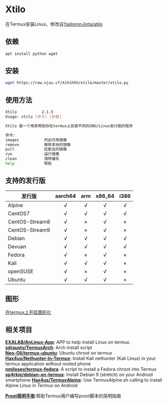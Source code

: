 # Xtilo

在Termux安装Linux。修改自[YadominJinta/atilo](https://github.com/YadominJinta/atilo)

## 依赖

``` bash
apt install python wget
```

## 安装

``` bash
wget https://raw.njuu.cf/Xihihhh/xtilo/master/xtilo.py
```

## 使用方法

``` bash
Xtilo           2.1.5
Usage: xtilo [命令] [参数]

Xtilo 是一个用来帮助你在termux上安装不同的GNU/Linux发行版的程序

命令:
images           列出可用镜像
remove           移除本地的镜像
pull             拉取远的镜像
run              运行镜像
clean            清除缓存
help             帮助
```

## 支持的发行版

| 发行版        | aarch64 |  arm  | x86_64 | i386  |
| ------------- | :-----: | :---: | :----: | :---: |
| Alpine        |    √    |   √   |   √    |   √   |
| CentOS7       |    √    |   √   |   √    |   √   |
| CentOS-Stream8|    √    |   ×   |   √    |   ×   |
| CentOS-Stream9|    √    |   ×   |   √    |   ×   |
| Debian        |    √    |   √   |   √    |   √   |
| Devuan        |    √    |   √   |   √    |   √   |
| Fedora        |    √    |   ×   |   √    |   ×   |
| Kali          |    √    |   √   |   √    |   ×   |
| openSUSE      |    √    |   ×   |   √    |   ×   |
| Ubuntu        |    √    |   √   |   √    |   ×   |

## 图形

[在termux上开启图形化](https://yadominjinta.github.io/2018/07/30/GUI-on-termux.html)

## 相关项目

**[EXALAB/AnLinux-App](https://github.com/EXALAB/AnLinux-App)**: APP to help install Linux on termux.  
**[sdrausty/TermuxArch](https://github.com/sdrausty/TermuxArch)**: Arch install script  
**[Neo-Oli/termux-ubuntu](https://github.com/Neo-Oli/termux-ubuntu)**: Ubuntu chroot on termux  
**[Hax4us/Nethunter-In-Termux](https://github.com/Hax4us/Nethunter-In-Termux)**: Install Kali nethunter (Kali Linux) in your termux application without rooted phone  
**[nmilosev/termux-fedora](https://github.com/nmilosev/termux-fedora)**: A script to install a Fedora chroot into Termux  
**[sp4rkie/debian-on-termux](https://github.com/sp4rkie/debian-on-termux)**: Install Debian 9 (stretch) on your Android smartphone
**[Hax4us/TermuxAlpine](https://github.com/Hax4us/TermuxAlpine)**: Use TermuxAlpine.sh calling to install Alpine Linux in Termux on Android

**[Proot简明手册](https://github.com/myfreess/Mytermuxdoc/wiki/Proot)**:帮助Termux用户编写proot脚本的简明指南
